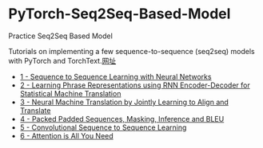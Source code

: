 # PyTorch-Seq2Seq-Based-Model
Practice Seq2Seq Based Model


Tutorials on implementing a few sequence-to-sequence (seq2seq) models with PyTorch and TorchText.[网址](https://github.com/bentrevett/pytorch-seq2seq)

- [1 - Sequence to Sequence Learning with Neural Networks](https://github.com/nanke4869/PyTorch-Seq2Seq-Based-Model/tree/main/1_Seq2Seq)
- [2 - Learning Phrase Representations using RNN Encoder-Decoder for Statistical Machine Translation](https://github.com/nanke4869/PyTorch-Seq2Seq-Based-Model/tree/main/2_PhraseRepresentation)
- [3 - Neural Machine Translation by Jointly Learning to Align and Translate](https://github.com/nanke4869/PyTorch-Seq2Seq-Based-Model/tree/main/3_NeuralMachineTranslation)
- [4 - Packed Padded Sequences, Masking, Inference and BLEU](https://github.com/nanke4869/PyTorch-Seq2Seq-Based-Model/blob/main/4_Packed_Padded_Sequences_and_Masking/run_model.py)
- [5 - Convolutional Sequence to Sequence Learning](https://github.com/nanke4869/PyTorch-Seq2Seq-Based-Model/blob/main/5_Convolutional_S2S/run_model.py)
- [6 - Attention is All You Need](https://github.com/nanke4869/PyTorch-Seq2Seq-Based-Model/blob/main/6_Attention_is_All_You_Need/run_model.py)
